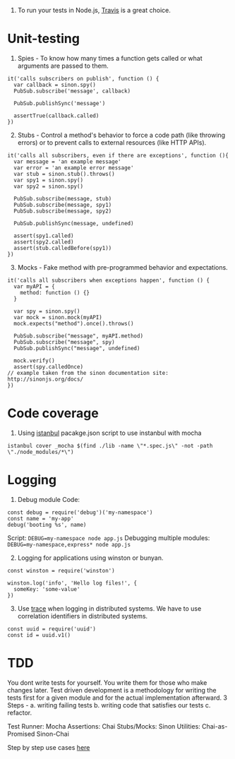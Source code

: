 1. To run your tests in Node.js, [Travis](https://travis-ci.org/) is a great choice.

# Unit-testing

1. Spies - To know how many times a function gets called or what arguments are passed to them.
```
it('calls subscribers on publish', function () {
  var callback = sinon.spy()
  PubSub.subscribe('message', callback)

  PubSub.publishSync('message')

  assertTrue(callback.called)
})
```

2. Stubs - Control a method's behavior to force a code path (like throwing errors) or to prevent calls to external resources (like HTTP APIs).
```
it('calls all subscribers, even if there are exceptions', function (){
  var message = 'an example message'
  var error = 'an example error message'
  var stub = sinon.stub().throws()
  var spy1 = sinon.spy()
  var spy2 = sinon.spy()

  PubSub.subscribe(message, stub)
  PubSub.subscribe(message, spy1)
  PubSub.subscribe(message, spy2)

  PubSub.publishSync(message, undefined)

  assert(spy1.called)
  assert(spy2.called)
  assert(stub.calledBefore(spy1))
})
```

3. Mocks - Fake method with pre-programmed behavior and expectations.
```
it('calls all subscribers when exceptions happen', function () {
  var myAPI = { 
    method: function () {} 
  }

  var spy = sinon.spy()
  var mock = sinon.mock(myAPI)
  mock.expects("method").once().throws()

  PubSub.subscribe("message", myAPI.method)
  PubSub.subscribe("message", spy)
  PubSub.publishSync("message", undefined)

  mock.verify()
  assert(spy.calledOnce)
// example taken from the sinon documentation site: http://sinonjs.org/docs/
})
```

# Code coverage 

1. Using [istanbul](https://github.com/gotwarlost/istanbul)
pacakge.json script to use instanbul with mocha
```
istanbul cover _mocha $(find ./lib -name \"*.spec.js\" -not -path \"./node_modules/*\")
```

# Logging
1. Debug module
Code: 
```
const debug = require('debug')('my-namespace')
const name = 'my-app'
debug('booting %s', name)
```
Script:
```DEBUG=my-namespace node app.js```
Debugging multiple modules:
```DEBUG=my-namespace,express* node app.js```

2. Logging for applications using winston or bunyan.
```
const winston = require('winston')

winston.log('info', 'Hello log files!', {
  someKey: 'some-value'
})
```

3. Use [trace](https://trace.risingstack.com/) when logging in distributed systems. We have to use correlation identifiers in distributed systems.
```
const uuid = require('uuid')
const id = uuid.v1()
```

# TDD
You dont write tests for yourself. You write them for those who make changes later. Test driven development is a methodology for writing the tests first for a given module and for the actual implementation afterward. 
3 Steps -
a. writing failing tests
b. writing code that satisfies our tests
c. refactor.

Test Runner: Mocha
Assertions: Chai
Stubs/Mocks: Sinon
Utilities:
Chai-as-Promised
Sinon-Chai

Step by step use cases [here](https://blog.risingstack.com/getting-node-js-testing-and-tdd-right-node-js-at-scale/)
